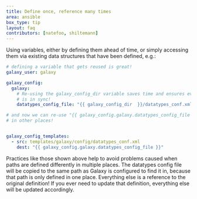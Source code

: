 ```yaml
---
title: Define once, reference many times
area: ansible
box_type: tip
layout: faq
contributors: [natefoo, shiltemann]
---
```


Using variables, either by defining them ahead of time, or simply accessing them via existing data structures that have been defined, e.g.:

```yaml
# defining a variable that gets reused is great!
galaxy_user: galaxy

galaxy_config:
  galaxy:
    # Re-using the galaxy_config_dir variable saves time and ensures everything
    # is in sync!
    datatypes_config_file: "{{ galaxy_config_dir  }}/datatypes_conf.xml"

# and now we can re-use "{{ galaxy_config.galaxy.datatypes_config_file }}"
# in other places!


galaxy_config_templates:
  - src: templates/galaxy/config/datatypes_conf.xml
    dest: "{{ galaxy_config.galaxy.datatypes_config_file }}"
```

Practices like those shown above help to avoid problems caused when paths are defined differently in multiple places. The datatypes config file will be copied to the same path as Galaxy is configured to find it in, because that path is only defined in one place. Everything else is a reference to the original definition! If you ever need to update that definition, everything else will be updated accordingly.
